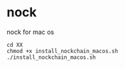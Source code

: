# nock
nock for mac os

```
cd XX
chmod +x install_nockchain_macos.sh
./install_nockchain_macos.sh

```
